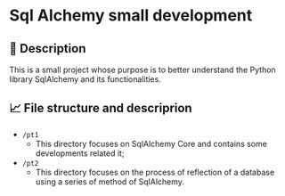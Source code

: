 # Sql Alchemy small development

## 📜 Description
This is a small project whose purpose is to better understand the Python library 
SqlAlchemy and its functionalities. 

## 📈 File structure and descriprion

* `/pt1`
    * This directory focuses on SqlAlchemy Core  and contains some developments 
    related it;
* `/pt2`
    * This directory focuses on the process of reflection of a database using a series of method of SqlAlchemy. 

